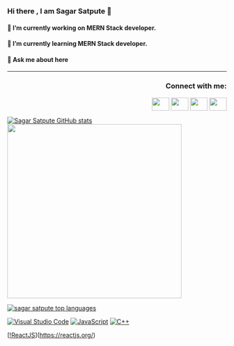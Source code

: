 ### Hi there , I am Sagar Satpute 👋

<!--
**satputesagar/satputesagar** is a ✨ _special_ ✨ repository because its `README.md` (this file) appears on your GitHub profile.

Here are some ideas to get you started:

- 🔭 I’m currently working on ...
- 🌱 I’m currently learning ...
- 👯 I’m looking to collaborate on ...
- 🤔 I’m looking for help with ...
- 💬 Ask me about ...
- 📫 How to reach me: ...
- 😄 Pronouns: ...
- ⚡ Fun fact: ...
-->
<p>
<h4>🔭 I’m currently working on  MERN Stack developer.</h4>
<h4>🌱 I’m currently learning MERN Stack developer.</h4>
<h4> 💬 Ask me about here</h4>
</p>

<hr/>
 <h3 align="right">Connect with me:</h3>
<p align="right">
<a href="your link" target="blank"><img align="center" src="https://cdn.jsdelivr.net/npm/simple-icons@3.0.1/icons/twitter.svg" alt="" height="30" width="40" /></a>
<a href="your link" target="blank"><img align="center" src="https://cdn.jsdelivr.net/npm/simple-icons@3.0.1/icons/linkedin.svg" alt="" height="30" width="40" /></a>
<a href="your link" target="blank"><img align="center" src="https://cdn.jsdelivr.net/npm/simple-icons@3.0.1/icons/instagram.svg" alt="" height="30" width="40" /></a>
<a href="your link" target="blank"><img align="center" src="https://cdn.jsdelivr.net/npm/simple-icons@3.0.1/icons/youtube.svg" alt="" height="30" width="40" /></a>
</p>


[![Sagar Satpute GitHub stats](https://github-readme-stats.vercel.app/api?username=satputesagar)](https://github.com/satputesagar/github-readme-stats)
<img src="https://github-readme-stats.vercel.app/api?username=satputesagar&show_icons=true&theme=ADD_THEME_HERE" width="400">

 [![sagar satpute top languages](https://github-readme-stats.vercel.app/api/top-langs/?username=satputesagar&theme=blue-green)](https://github.com/satputesagar/github-readme-stats)
 



 [![Visual Studio Code](https://img.shields.io/badge/--007ACC?logo=visual%20studio%20code&logoColor=ffffff)](https://code.visualstudio.com/)
 [![JavaScript](https://img.shields.io/badge/--F7DF1E?logo=javascript&logoColor=000)](https://www.javascript.com/)
 [![C++](https://img.shields.io/badge/--F7DF1E?logo=cplusplus&logoColor=0ffff0)](https://www.cplusplus.com/)
 
 [[!ReactJS](https://img.shields.io/badge/--F7DF1E?logo=reactjs&logoColor=0ffff)](https://reactjs.org/)
 
